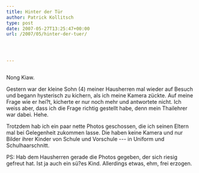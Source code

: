 ```yaml
---
title: Hinter der Tür
author: Patrick Kollitsch
type: post
date: 2007-05-27T13:25:47+00:00
url: /2007/05/hinter-der-tuer/




---
```

<div class="flickr">
  <a href="http://www.flickr.com/photos/schreibblogade/517187831/"><img src="//farm1.static.flickr.com/203/517187831_6ffdc9db49.jpg" class="flickr-photo" alt="" /></a></p> 
  
  <p>
    Nong Kiaw.
  </p>
</div>

Gestern war der kleine Sohn (4) meiner Hausherren mal wieder auf Besuch und begann hysterisch zu kichern, als ich meine Kamera zückte. Auf meine Frage wie er hei?t, kicherte er nur noch mehr und antwortete nicht. Ich weiss aber, dass ich die Frage richtig gestellt habe, denn mein Thailehrer war dabei. Hehe.

Trotzdem hab ich ein paar nette Photos geschossen, die ich seinen Eltern mal bei Gelegenheit zukommen lasse. Die haben keine Kamera und nur Bilder ihrer Kinder von Schule und Vorschule --- in Uniform und Schulhaarschnitt.

PS: Hab dem Hausherren gerade die Photos gegeben, der sich riesig gefreut hat. Ist ja auch ein sü?es Kind. Allerdings etwas, ehm, frei erzogen.